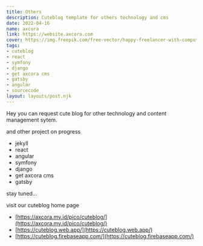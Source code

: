```yaml
---
title: Others
description: Cuteblog template for others technology and cms
date: 2022-04-16
name: axcora
link: https://website.axcora.com
cover: https://img.freepik.com/free-vector/happy-freelancer-with-computer-home-young-man-sitting-armchair-using-laptop-chatting-online-smiling-vector-illustration-distance-work-online-learning-freelance_74855-8401.jpg?w=2000
tags:
- cuteblog
- react
- symfony
- django
- get axcora cms
- gatsby
- angular
- sourcecode
layout: layouts/post.njk
---
```


Hey you can request cute blog for other technology and content management sytem.

and other project on progress

- jekyll
- react
- angular
- symfony
- django
- get axcora cms
- gatsby

stay tuned...

visit our cuteblog home page

- [https://axcora.my.id/pico/cuteblog/](https://axcora.my.id/pico/cuteblog/)
- [https://cuteblog.web.app/](https://cuteblog.web.app/)
- [https://cuteblog.firebaseapp.com/](https://cuteblog.firebaseapp.com/)
